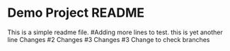 # Demo Project README
This is a simple readme file. 
#Adding more lines to test.
this is yet another line
Changes #2
Changes #3
Changes #3
Change to check branches